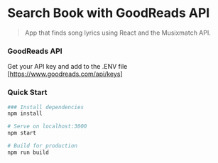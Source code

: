 # Search Book with GoodReads API

> App that finds song lyrics using React and the Musixmatch API.

### GoodReads API
Get your API key and add to the .ENV file
[https://www.goodreads.com/api/keys]

### Quick Start
```sh
### Install dependencies
npm install

# Serve on localhost:3000
npm start

# Build for production
npm run build
```
